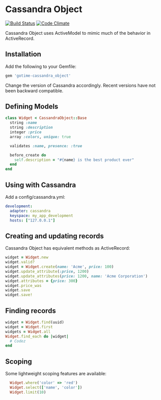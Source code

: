 # Cassandra Object
[![Build Status](https://secure.travis-ci.org/data-axle/cassandra_object.png?rvm=1.9.3)](http://travis-ci.org/data-axle/cassandra_object) [![Code Climate](https://codeclimate.com/github/data-axle/cassandra_object.png)](https://codeclimate.com/github/data-axle/cassandra_object)

Cassandra Object uses ActiveModel to mimic much of the behavior in ActiveRecord.

## Installation

Add the following to your Gemfile:
```ruby
gem 'gotime-cassandra_object'
```

Change the version of Cassandra accordingly. Recent versions have not been backward compatible.

## Defining Models

```ruby
class Widget < CassandraObject::Base
  string :name
  string :description
  integer :price
  array :colors, unique: true

  validates :name, presence: :true

  before_create do
    self.description = "#{name} is the best product ever"
  end
end
```
## Using with Cassandra
  
Add a config/cassandra.yml:

```yaml
development:
  adapter: cassandra
  keyspace: my_app_development
  hosts: ["127.0.0.1"]
```


## Creating and updating records

Cassandra Object has equivalent methods as ActiveRecord:

```ruby
widget = Widget.new
widget.valid?
widget = Widget.create(name: 'Acme', price: 100)
widget.update_attribute(:price, 1200)
widget.update_attributes(price: 1200, name: 'Acme Corporation')
widget.attributes = {price: 300}
widget.price_was
widget.save
widget.save!
```

## Finding records

```ruby
widget = Widget.find(uuid)
widget = Widget.first
widgets = Widget.all
Widget.find_each do |widget|
  # Codez
end
```

## Scoping

Some lightweight scoping features are available:
```ruby
  Widget.where('color' => 'red')
  Widget.select(['name', 'color'])
  Widget.limit(10)
```
